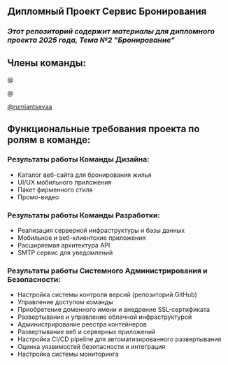 ## Дипломный Проект Сервис Бронирования

### _Этот репозиторий содержит материалы для дипломного проекта 2025 года, Тема №2 "Бронирование"_ 

## Члены команды:

@

@

[@rumiantsevaa](https://github.com/rumiantsevaa)

## Функциональные требования проекта по ролям в команде:

### Результаты работы Команды Дизайна:

* Каталог веб-сайта для бронирования жилья
* UI/UX мобильного приложения
* Пакет фирменного стиля
* Промо-видео

### Результаты работы Команды Разработки:

* Реализация серверной инфраструктуры и базы данных
* Мобильное и веб-клиентские приложения
* Расширяемая архитектура API
* SMTP сервис для уведомлений

### Результаты работы Системного Администрирования и Безопасности:

* Настройка системы контроля версий (репозиторий GitHub)
* Управление доступом команды
* Приобретение доменного имени и внедрение SSL-сертификата
* Развертывание и управление облачной инфраструктурой
* Администрирование реестра контейнеров
* Развертывание веб и серверных приложений
* Настройка CI/CD pipeline для автоматизированного развертывания
* Оценка уязвимостей безопасности и интеграция
* Настройка системы мониторинга
